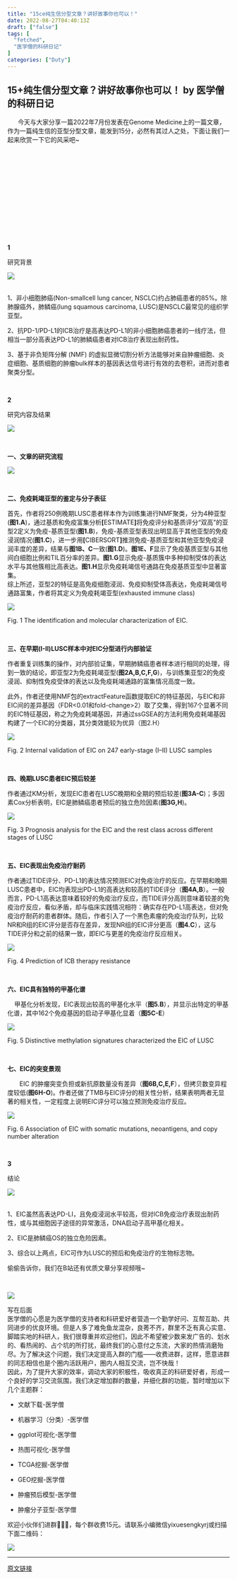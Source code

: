 ```yaml
---
title: "15ce纯生信分型文章？讲好故事你也可以！"
date: 2022-08-27T04:40:13Z
draft: ["false"]
tags: [
  "fetched",
  "医学僧的科研日记"
]
categories: ["Duty"]
---
```

15+纯生信分型文章？讲好故事你也可以！ by 医学僧的科研日记
------
<div><p>      今天与大家分享一篇2022年7月份发表在<span>Genome Medicine</span>上的一篇文章，作为一篇纯生信的亚型分型文章，能发到15分，必然有其过人之处，下面让我们一起来欣赏一下它的风采吧~</p><p><br></p><section><iframe data-vidtype="2" data-mpvid="wxv_2522283647215910913" data-cover="http%3A%2F%2Fmmbiz.qpic.cn%2Fmmbiz_jpg%2FeBfvI7Ryx8ecibwFmlPrMsWVPPewyicib70rXSKmYDMvMxKFTszm9yTeWWWkibGNHQ5XhUGFthxKsaHJial5qeSngHA%2F0%3Fwx_fmt%3Djpeg" allowfullscreen="" data-ratio="1.7777777777777777" data-w="1920" data-src="https://mp.weixin.qq.com/mp/readtemplate?t=pages/video_player_tmpl&amp;action=mpvideo&amp;auto=0&amp;vid=wxv_2522283647215910913" frameborder="0"></iframe><br><br></section><section><section powered-by="xiumi.us"><section><section powered-by="xiumi.us"><section><p><strong>1</strong></p></section></section></section><section><section powered-by="xiumi.us"><p>研究背景<br></p></section></section></section></section><section><section powered-by="xiumi.us"><section><img data-ratio="1.1537037" data-src="https://mmbiz.qpic.cn/mmbiz_png/eBfvI7Ryx8eToe4Nt4XyydFdvqEM0Wohu0pL4SUvia3uuPIHzKlyaGJy1NagBK3xAFcx7Nmnn68o6VjPsoAEDlw/640?wx_fmt=png&amp;wxfrom=5&amp;wx_lazy=1&amp;wx_co=1" data-type="png" data-w="1080" src="https://mmbiz.qpic.cn/mmbiz_png/eBfvI7Ryx8eToe4Nt4XyydFdvqEM0Wohu0pL4SUvia3uuPIHzKlyaGJy1NagBK3xAFcx7Nmnn68o6VjPsoAEDlw/640?wx_fmt=png&amp;wxfrom=5&amp;wx_lazy=1&amp;wx_co=1"></section></section><section powered-by="xiumi.us"><br></section></section><p><span>1、<span>非小细胞肺癌(Non-smallcell lung cancer, NSCLC)约占肺癌患者的85%。除肺腺癌外，肺鳞癌(lung squamous carcinoma, LUSC)是NSCLC最常见的组织学亚型。</span></span></p><p><span><span>2、</span><span>抗PD-1/PD-L1的ICB治疗是高表达PD-L1的非小细胞肺癌患者的一线疗法，但相当一部分高表达PD-L1的肺鳞癌患者对ICB治疗表现出耐药性。<br></span></span></p><p><span>3、基于非负矩阵分解 (NMF) 的虚拟显微切割分析方法能够对来自肿瘤细胞、炎症细胞、基质细胞的肿瘤<span>bulk</span>样本的基因表达信号进行有效的去卷积，进而对患者聚类分型。</span><br></p><p><br></p><section><section powered-by="xiumi.us"><section><section powered-by="xiumi.us"><section><p><strong>2</strong></p></section></section></section><section><section powered-by="xiumi.us"><p>研究内容及结果</p></section></section></section></section><section><section powered-by="xiumi.us"><section><img data-ratio="1.1537037" data-src="https://mmbiz.qpic.cn/mmbiz_png/eBfvI7Ryx8eToe4Nt4XyydFdvqEM0Wohu0pL4SUvia3uuPIHzKlyaGJy1NagBK3xAFcx7Nmnn68o6VjPsoAEDlw/640?wx_fmt=png&amp;wxfrom=5&amp;wx_lazy=1&amp;wx_co=1" data-type="png" data-w="1080" src="https://mmbiz.qpic.cn/mmbiz_png/eBfvI7Ryx8eToe4Nt4XyydFdvqEM0Wohu0pL4SUvia3uuPIHzKlyaGJy1NagBK3xAFcx7Nmnn68o6VjPsoAEDlw/640?wx_fmt=png&amp;wxfrom=5&amp;wx_lazy=1&amp;wx_co=1"></section></section></section><p><br></p><p><strong>一、文章的研究流程</strong></p><p><img data-ratio="0.8779220779220779" data-s="300,640" data-src="https://mmbiz.qpic.cn/mmbiz_png/eBfvI7Ryx8ecibwFmlPrMsWVPPewyicib702CKpIQMc9SUNfb7rddlyOTtSxURibrvWqDq7ic5Tct6tYADD7BiaL55ZQ/640?wx_fmt=png" data-type="png" data-w="770" src="https://mmbiz.qpic.cn/mmbiz_png/eBfvI7Ryx8ecibwFmlPrMsWVPPewyicib702CKpIQMc9SUNfb7rddlyOTtSxURibrvWqDq7ic5Tct6tYADD7BiaL55ZQ/640?wx_fmt=png"></p><p><br></p><p><strong>二、免疫耗竭亚型的鉴定与分子表征</strong></p><section><span>首先，作者将250例晚期LUSC患者样本作为训练集进行NMF聚类，分为4种亚型(<strong>图1.A</strong>)，通过基质和免疫富集分析<strong>[</strong>ESTIMATE<strong>]</strong>将免疫评分和基质评分“双高”的亚型2定义为免疫-基质亚型<span>(<strong><span><span>图1</span></span>.B</strong>)</span>，免疫-基质亚型表现出明显高于其他亚型的免疫浸润情况<span><span>(<strong><span>图1</span><span></span><span></span>.C</strong>)</span></span>，进一步用<span><strong>[</strong></span><span></span><span></span><span>CIBERSORT<strong>]</strong></span>推测免疫-基质亚型和其他亚型免疫浸润丰度的差异，结果与<strong><span><span><span><span>图1</span></span></span></span>B、C</strong>一致(<strong><span>图1</span><span><span><span><span></span>.D</span></span></span></strong>)。</span><strong><span><span>图1</span></span><span>E、F</span></strong><span>显示了免疫基质亚型与其他间白细胞比例和TIL百分率的差异。<strong><span>图1.</span>G</strong>显示免疫-基质簇中多种抑制受体的表达水平与其他簇相比高表达。<strong><span>图1.</span>H</strong>显示免疫耗竭信号通路在免疫基质亚型中显著富集。</span></section><section>综上所述，亚型2的特征是高免疫细胞浸润、免疫抑制受体高表达，免疫耗竭信号通路富集，作者将其定义为免疫耗竭亚型(<span>exhausted immune class</span>)<br></section><p><img data-galleryid="" data-ratio="1.2878535773710482" data-s="300,640" data-src="https://mmbiz.qpic.cn/mmbiz_png/eBfvI7Ryx8ecibwFmlPrMsWVPPewyicib7042MxricPicaUftCY835zU17P7AHd785ojXXEXOGmI4HBDiaWkF1Ecib0ibg/640?wx_fmt=png" data-type="png" data-w="1202" src="https://mmbiz.qpic.cn/mmbiz_png/eBfvI7Ryx8ecibwFmlPrMsWVPPewyicib7042MxricPicaUftCY835zU17P7AHd785ojXXEXOGmI4HBDiaWkF1Ecib0ibg/640?wx_fmt=png"></p><p><span>Fig. 1 The identification and molecular characterization of EIC.</span></p><p><span></span><span><br></span><span></span></p><p><strong>三、在早期(I-II)LUSC样本中对EIC分型进行内部验证<br></strong></p><p>作者重复训练集的操作，对内部验证集，早期肺鳞癌患者样本进行相同的处理，得到一致的结论，即亚型2为免疫耗竭亚型(<strong>图2A,B,C,F,G</strong>)，与训练集亚型2的免疫浸润、抑制性免疫受体的表达以及免疫耗竭通路的富集情况高度一致。</p><section>此外，作者还使用NMF包的extractFeature函数提取EIC的特征基因，与EIC和非EIC间的差异基因（FDR&lt;0.01和fold-change&gt;2）取了交集，得到167个显著不同的EIC特征基因，称之为免疫耗竭基因，并通过ssGSEA的方法利用免疫耗竭基因构建了一个EIC的分类器，其分类效能较为优异（图2.H）<br></section><p><img data-galleryid="" data-ratio="0.9926350245499181" data-s="300,640" data-src="https://mmbiz.qpic.cn/mmbiz_png/eBfvI7Ryx8ecibwFmlPrMsWVPPewyicib70drkAXwTm3OarIcicYcZJBN6zzaXWq6bsx1BvrZz8e1OTXCeGuRQ1r6A/640?wx_fmt=png" data-type="png" data-w="1222" src="https://mmbiz.qpic.cn/mmbiz_png/eBfvI7Ryx8ecibwFmlPrMsWVPPewyicib70drkAXwTm3OarIcicYcZJBN6zzaXWq6bsx1BvrZz8e1OTXCeGuRQ1r6A/640?wx_fmt=png"></p><p><span>Fig. 2 Internal validation of EIC on 247 early-stage (I–II) LUSC samples</span></p><p><strong><br></strong></p><p><strong>四、晚期LUSC患者EIC预后较差<br></strong></p><section>作者通过KM分析，发现EIC患者在LUSC晚期和全期的预后较差(<strong><span>图3A-C</span></strong>)；多因素Cox分析表明，EIC是肺鳞癌患者预后的独立危险因素(<strong><span>图3G,H</span></strong>)。<br></section><p><img data-galleryid="" data-ratio="1.165432098765432" data-s="300,640" data-src="https://mmbiz.qpic.cn/mmbiz_png/eBfvI7Ryx8ecibwFmlPrMsWVPPewyicib70xGDUhTMRwAPGhc4603lFglNL21Iiad2MpbE0K22SebEB49JBibUiboyVg/640?wx_fmt=png" data-type="png" data-w="1215" src="https://mmbiz.qpic.cn/mmbiz_png/eBfvI7Ryx8ecibwFmlPrMsWVPPewyicib70xGDUhTMRwAPGhc4603lFglNL21Iiad2MpbE0K22SebEB49JBibUiboyVg/640?wx_fmt=png"></p><p><span>Fig. 3 Prognosis analysis for the EIC and the rest class across different stages of LUSC</span></p><p><strong><br></strong></p><p><strong>五、EIC表现出免疫治疗耐药<br></strong></p><section>作者通过TIDE评分、PD-L1的表达情况预测EIC对免疫治疗的反应。在早期和晚期LUSC患者中，EIC均表现出PD-L1的高表达和较高的TIDE评分（<strong>图4A,B</strong>）。一般而言，PD-L1高表达意味着较好的免疫治疗反应，而TIDE评分高则意味着较差的免疫治疗反应，看似矛盾，却与临床实践情况相符：确实存在PD-L1高表达，但对免疫治疗耐药的患者群体。随后，作者引入了一个黑色素瘤的免疫治疗队列，比较NR和R组的EIC评分是否存在差异，发现NR组的EIC评分更高（<strong>图4.C</strong>），这与TIDE评分和之前的结果一致，即EIC与更差的免疫治疗反应相关。<br></section><p><img data-galleryid="" data-ratio="1.2975124378109453" data-s="300,640" data-src="https://mmbiz.qpic.cn/mmbiz_png/eBfvI7Ryx8ecibwFmlPrMsWVPPewyicib70DJhIyppHx39zxlWekicyeQ3ibaswwlOFk6qPrY1KCGZbiaiaoT60kn6nvA/640?wx_fmt=png" data-type="png" data-w="1005" src="https://mmbiz.qpic.cn/mmbiz_png/eBfvI7Ryx8ecibwFmlPrMsWVPPewyicib70DJhIyppHx39zxlWekicyeQ3ibaswwlOFk6qPrY1KCGZbiaiaoT60kn6nvA/640?wx_fmt=png"></p><p><span>Fig. 4 Prediction of ICB therapy resistance</span><br></p><p><br><span></span></p><p><strong>六、EIC具有独特的甲基化谱</strong></p><p>    甲基化分析发现，EIC表现出较高的甲基化水平（<strong>图5.B</strong>），并显示出特定的甲基化谱，其中162个免疫基因的启动子甲基化显着（<strong>图5C-E</strong>）</p><p><img data-galleryid="" data-ratio="1.048551292090838" data-s="300,640" data-src="https://mmbiz.qpic.cn/mmbiz_png/eBfvI7Ryx8ecibwFmlPrMsWVPPewyicib706xlWLAy1q120bPqQib7IGPprBOibkWehHlwc1PDnI8w3fDK9vs2VwIVQ/640?wx_fmt=png" data-type="png" data-w="1277" src="https://mmbiz.qpic.cn/mmbiz_png/eBfvI7Ryx8ecibwFmlPrMsWVPPewyicib706xlWLAy1q120bPqQib7IGPprBOibkWehHlwc1PDnI8w3fDK9vs2VwIVQ/640?wx_fmt=png"></p><p><span>Fig. 5 Distinctive methylation signatures characterized the EIC of LUSC<br></span></p><p><br></p><p><strong>七、EIC的突变景观</strong></p><p>       EIC 的肿瘤突变负担或新抗原数量没有差异（<strong>图6B,C,E,F</strong>），但拷贝数变异程度较低(<strong>图6H-O</strong>)。作者还做了TMB与EIC评分的相关性分析，结果表明两者无显著的相关性，一定程度上说明EIC评分可以独立预测免疫治疗反应。</p><p><img data-galleryid="" data-ratio="1.3103103103103102" data-s="300,640" data-src="https://mmbiz.qpic.cn/mmbiz_png/eBfvI7Ryx8ecibwFmlPrMsWVPPewyicib70O84c0ceC06gFMPBCKuiaiaBRJXjt2e3BGwWAUjuIvut1IOq9jQAeZAVA/640?wx_fmt=png" data-type="png" data-w="999" src="https://mmbiz.qpic.cn/mmbiz_png/eBfvI7Ryx8ecibwFmlPrMsWVPPewyicib70O84c0ceC06gFMPBCKuiaiaBRJXjt2e3BGwWAUjuIvut1IOq9jQAeZAVA/640?wx_fmt=png"></p><p><span>Fig. 6 Association of EIC with somatic mutations, neoantigens, and copy number alteration</span><br></p><p><br></p><section><section powered-by="xiumi.us"><section><section powered-by="xiumi.us"><section><p><strong>3</strong></p></section></section></section><section><section powered-by="xiumi.us"><p>结论</p></section></section></section></section><section><section powered-by="xiumi.us"><section><img data-ratio="1.1537037" data-src="https://mmbiz.qpic.cn/mmbiz_png/eBfvI7Ryx8eToe4Nt4XyydFdvqEM0Wohu0pL4SUvia3uuPIHzKlyaGJy1NagBK3xAFcx7Nmnn68o6VjPsoAEDlw/640?wx_fmt=png&amp;wxfrom=5&amp;wx_lazy=1&amp;wx_co=1" data-type="png" data-w="1080" src="https://mmbiz.qpic.cn/mmbiz_png/eBfvI7Ryx8eToe4Nt4XyydFdvqEM0Wohu0pL4SUvia3uuPIHzKlyaGJy1NagBK3xAFcx7Nmnn68o6VjPsoAEDlw/640?wx_fmt=png&amp;wxfrom=5&amp;wx_lazy=1&amp;wx_co=1"></section></section><section powered-by="xiumi.us"><section><br></section></section></section><p>1、EIC虽然高表达PD-LI，且免疫浸润水平较高，但对ICB免疫治疗表现出耐药性，或与其细胞因子途径的异常激活，DNA启动子高甲基化相关。</p><p>2、EIC是肺鳞癌OS的独立危险因素。</p><p>3、综合以上两点，EIC可作为LUSC的预后和免疫治疗的生物标志物。</p><section powered-by="xiumi.us"><section><p powered-by="xiumi.us">偷偷告诉你，我们在B站还有优质文章分享视频哦~</p></section></section><p><br></p><p><img data-galleryid="" data-ratio="1" data-s="300,640" data-src="https://mmbiz.qpic.cn/mmbiz_jpg/eBfvI7Ryx8dq0dfzEn2ZkpYSViaiawygHY6Wc8hegEdr8owbTWrh9hyzXoyZA6Rytr6x7QibL0d6VhBgajP6X9kAg/640?wx_fmt=jpeg" data-type="jpeg" data-w="960" src="https://mmbiz.qpic.cn/mmbiz_jpg/eBfvI7Ryx8dq0dfzEn2ZkpYSViaiawygHY6Wc8hegEdr8owbTWrh9hyzXoyZA6Rytr6x7QibL0d6VhBgajP6X9kAg/640?wx_fmt=jpeg"></p><section>写在后面</section><section>医学僧的心愿是为医学僧的支持者和科研爱好者营造一个勤学好问、互帮互助、共同进步的优良环境。但是人多了难免鱼龙混杂，良莠不齐，群里不乏有真心实意、脚踏实地的科研人，我们很尊重并欢迎他们，因此不希望被少数来发广告的、划水的、看热闹的、占个坑的所打扰，最终我们的心意付之东流，大家的热情消磨殆尽。为了解决这个问题，我们决定提高入群的门槛——收费进群，这样，愿意进群的同志相信也是个圈内活跃用户，圈内人相互交流，岂不快哉！</section><section>因此，为了提升大家的效率，调动大家的积极性，吸收真正的科研爱好者，形成一个良好的学习交流氛围，我们决定增加群的数量，并细化群的功能，暂时增加以下几个主题群：</section><ul><li><p>文献下载-医学僧</p></li><li><p>机器学习（分类）-医学僧</p></li><li><p>ggplot可视化-医学僧</p></li><li><p>热图可视化-医学僧</p></li><li><p>TCGA挖掘-医学僧</p></li><li><p>GEO挖掘-医学僧</p></li><li><p>肿瘤预后模型-医学僧</p></li><li><p>肿瘤分子亚型-医学僧</p></li></ul><p>欢迎小伙伴们进群👏👏👏，每个群收费15元。请联系小编微信yixuesengkyrj或扫描下面二维码：</p><p><img data-galleryid="" data-ratio="0.8407407407407408" data-s="300,640" data-src="https://mmbiz.qpic.cn/mmbiz_jpg/eBfvI7Ryx8eToe4Nt4XyydFdvqEM0WohEpzTSD45q9Xib8zpEq7kGgVBYh9AMdPvXJNOZAVz3MgrRJAKKfzxIWQ/640?wx_fmt=jpeg&amp;wxfrom=5&amp;wx_lazy=1&amp;wx_co=1" data-type="jpeg" data-w="1080" src="https://mmbiz.qpic.cn/mmbiz_jpg/eBfvI7Ryx8eToe4Nt4XyydFdvqEM0WohEpzTSD45q9Xib8zpEq7kGgVBYh9AMdPvXJNOZAVz3MgrRJAKKfzxIWQ/640?wx_fmt=jpeg&amp;wxfrom=5&amp;wx_lazy=1&amp;wx_co=1"></p></div>  
<hr>
<a href="https://mp.weixin.qq.com/s/3oJll69icjMRumczUYlJLA",target="_blank" rel="noopener noreferrer">原文链接</a>
